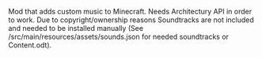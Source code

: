 Mod that adds custom music to Minecraft.
Needs Architectury API in order to work.
Due to copyright/ownership reasons Soundtracks are not included and needed to be installed manually (See /src/main/resources/assets/sounds.json for needed soundtracks or Content.odt).
